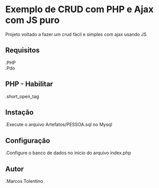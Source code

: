# Exemplo de CRUD com PHP e Ajax com JS puro

Projeto voltado a fazer um crud fácil e simples com ajax usando JS

## Requisitos

.PHP  
.Pdo    

## PHP - Habilitar

.short_open_tag

## Instação

.Execute o arquivo Artefatos/PESSOA.sql no Mysql

## Configuração

.Configure o banco de dados no inicio do arquivo index.php

## Autor

.Marcos Tolentino